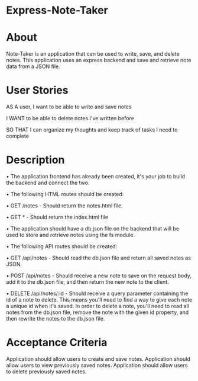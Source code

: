 # Express-Note-Taker

# About

Note-Taker is an application that can be used to write, save, and delete notes. This application uses an express backend and save and retrieve note data from a JSON file.


# User Stories

AS A user, I want to be able to write and save notes

I WANT to be able to delete notes I've written before

SO THAT I can organize my thoughts and keep track of tasks I need to complete


# Description

• The application frontend has already been created, it's your job to build the backend and connect the two.

• The following HTML routes should be created:

  • GET /notes - Should return the notes.html file.

  • GET * - Should return the index.html file

• The application should have a db.json file on the backend that will be used to store and retrieve notes using the fs module.

• The following API routes should be created:

  • GET /api/notes - Should read the db.json file and return all saved notes as JSON.

  • POST /api/notes - Should receive a new note to save on the request body, add it to the db.json file, and then return the new note to     the client.

  • DELETE /api/notes/:id - Should receive a query parameter containing the id of a note to delete. This means you'll need to find a way     to give each note a unique id when it's saved. In order to delete a note, you'll need to read all notes from the db.json file,           remove the note with the given id property, and then rewrite the notes to the db.json file.
  
 
# Acceptance Criteria

Application should allow users to create and save notes.
Application should allow users to view previously saved notes.
Application should allow users to delete previously saved notes.
